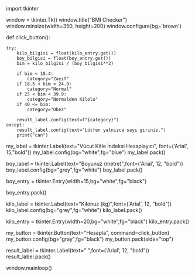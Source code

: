 import tkinter

window = tkinter.Tk()
window.title("BMI Checker")
window.minsize(width=350, height=200)
window.configure(bg='brown')



def click_button():

    try:
        kilo_bilgisi = float(kilo_entry.get())
        boy_bilgisi = float(boy_entry.get())
        bim = kilo_bilgisi / (boy_bilgisi**2)

        if bim < 18.4:
            category="Zayıf"
        if 18.5 < bim < 24.9:
            category="Normal"
        if 25 < bim < 39.9:
            category="Normalden Kilolu"
        if 40 <= bim:
            category="Obez"

        result_label.config(text=f"{category}")
    except:
        result_label.config(text="Lütfen yalnızca sayı giriniz.")
        print("can")




my_label = tkinter.Label(text="Vücut Kitle İndeksi Hesaplayıcı", font=('Arial', 15,"bold"))
my_label.config(bg="white",fg="blue")
my_label.pack()

boy_label = tkinter.Label(text="Boyunuz (metre)",font=('Arial', 12, "bold"))
boy_label.config(bg="grey",fg="white")
boy_label.pack()

boy_entry = tkinter.Entry(width=15,bg="white",fg="black")

boy_entry.pack()


kilo_label = tkinter.Label(text="Kilonuz (kg)",font=('Arial', 12, "bold"))
kilo_label.config(bg="grey",fg="white")
kilo_label.pack()


kilo_entry = tkinter.Entry(width=20,bg="white",fg="black")
kilo_entry.pack()

my_button = tkinter.Button(text="Hesapla", command=click_button)
my_button.config(bg="gray",fg="black")
my_button.pack(side="top")

result_label = tkinter.Label(text=" ",font=('Arial', 12, "bold"))
result_label.pack()


window.mainloop()

